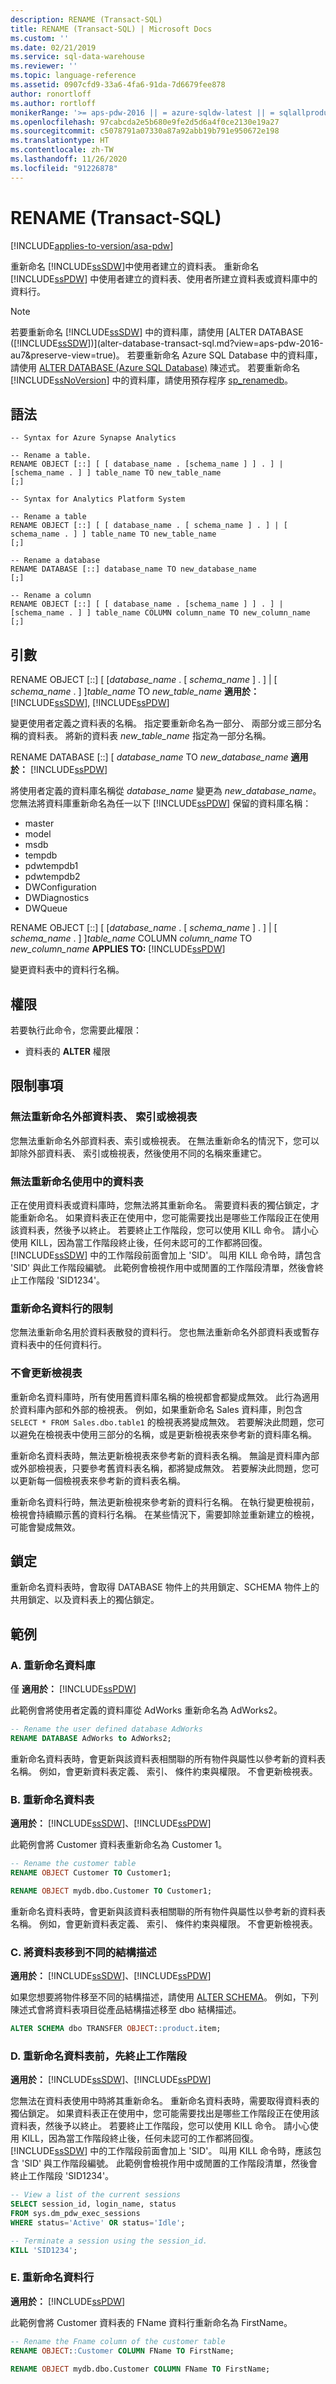 ```yaml
---
description: RENAME (Transact-SQL)
title: RENAME (Transact-SQL) | Microsoft Docs
ms.custom: ''
ms.date: 02/21/2019
ms.service: sql-data-warehouse
ms.reviewer: ''
ms.topic: language-reference
ms.assetid: 0907cfd9-33a6-4fa6-91da-7d6679fee878
author: ronortloff
ms.author: rortloff
monikerRange: '>= aps-pdw-2016 || = azure-sqldw-latest || = sqlallproducts-allversions'
ms.openlocfilehash: 97cabcda2e5b680e9fe2d5d6a4f0ce2130e19a27
ms.sourcegitcommit: c5078791a07330a87a92abb19b791e950672e198
ms.translationtype: HT
ms.contentlocale: zh-TW
ms.lasthandoff: 11/26/2020
ms.locfileid: "91226878"
---
```

# <a name="rename-transact-sql"></a>RENAME (Transact-SQL)
[!INCLUDE[applies-to-version/asa-pdw](../../includes/applies-to-version/asa-pdw.md)]

重新命名 [!INCLUDE[ssSDW](../../includes/sssdw-md.md)]中使用者建立的資料表。 重新命名 [!INCLUDE[ssPDW](../../includes/sspdw-md.md)] 中使用者建立的資料表、使用者所建立資料表或資料庫中的資料行。

> [!NOTE]
> 若要重新命名 [!INCLUDE[ssSDW](../../includes/sssdw-md.md)] 中的資料庫，請使用 [ALTER DATABASE ([!INCLUDE[ssSDW](../../includes/sssdwfull-md.md)])](alter-database-transact-sql.md?view=aps-pdw-2016-au7&preserve-view=true)。 若要重新命名 Azure SQL Database 中的資料庫，請使用 [ALTER DATABASE (Azure SQL Database)](alter-database-transact-sql.md?view=azuresqldb-mi-current&preserve-view=true) 陳述式。 若要重新命名 [!INCLUDE[ssNoVersion](../../includes/ssnoversion-md.md)] 中的資料庫，請使用預存程序 [sp_renamedb](../../relational-databases/system-stored-procedures/sp-renamedb-transact-sql.md)。

## <a name="syntax"></a>語法

```syntaxsql
-- Syntax for Azure Synapse Analytics

-- Rename a table.
RENAME OBJECT [::] [ [ database_name . [schema_name ] ] . ] | [schema_name . ] ] table_name TO new_table_name
[;]

```

```syntaxsql
-- Syntax for Analytics Platform System

-- Rename a table
RENAME OBJECT [::] [ [ database_name . [ schema_name ] . ] | [ schema_name . ] ] table_name TO new_table_name
[;]

-- Rename a database
RENAME DATABASE [::] database_name TO new_database_name
[;]

-- Rename a column 
RENAME OBJECT [::] [ [ database_name . [schema_name ] ] . ] | [schema_name . ] ] table_name COLUMN column_name TO new_column_name [;]
```

## <a name="arguments"></a>引數

RENAME OBJECT [::] [ [*database_name* . [ *schema_name* ] . ] | [ *schema_name* . ] ]*table_name* TO *new_table_name*
**適用於：** [!INCLUDE[ssSDW](../../includes/sssdw-md.md)], [!INCLUDE[ssPDW](../../includes/sspdw-md.md)]

變更使用者定義之資料表的名稱。 指定要重新命名為一部分、 兩部分或三部分名稱的資料表。 將新的資料表 *new_table_name* 指定為一部分名稱。

RENAME DATABASE [::] [ *database_name* TO *new_database_name*
**適用於：** [!INCLUDE[ssPDW](../../includes/sspdw-md.md)]

將使用者定義的資料庫名稱從 *database_name* 變更為 *new_database_name*。 您無法將資料庫重新命名為任一以下 [!INCLUDE[ssPDW](../../includes/sspdw-md.md)] 保留的資料庫名稱：

- master
- model
- msdb
- tempdb
- pdwtempdb1
- pdwtempdb2
- DWConfiguration
- DWDiagnostics
- DWQueue


RENAME OBJECT [::] [ [*database_name* . [ *schema_name* ] . ] | [ *schema_name* . ] ]*table_name* COLUMN *column_name* TO *new_column_name*
**APPLIES TO:** [!INCLUDE[ssPDW](../../includes/sspdw-md.md)]

變更資料表中的資料行名稱。 

## <a name="permissions"></a>權限

若要執行此命令，您需要此權限：

- 資料表的 **ALTER** 權限

## <a name="limitations-and-restrictions"></a>限制事項

### <a name="cannot-rename-an-external-table-indexes-or-views"></a>無法重新命名外部資料表、 索引或檢視表

您無法重新命名外部資料表、索引或檢視表。 在無法重新命名的情況下，您可以卸除外部資料表、 索引或檢視表，然後使用不同的名稱來重建它。

### <a name="cannot-rename-a-table-in-use"></a>無法重新命名使用中的資料表

正在使用資料表或資料庫時，您無法將其重新命名。 需要資料表的獨佔鎖定，才能重新命名。 如果資料表正在使用中，您可能需要找出是哪些工作階段正在使用該資料表，然後予以終止。 若要終止工作階段，您可以使用 KILL 命令。 請小心使用 KILL，因為當工作階段終止後，任何未認可的工作都將回復。 [!INCLUDE[ssSDW](../../includes/sssdwfull-md.md)] 中的工作階段前面會加上 'SID'。 叫用 KILL 命令時，請包含 'SID' 與此工作階段編號。 此範例會檢視作用中或閒置的工作階段清單，然後會終止工作階段 'SID1234'。

### <a name="rename-column-restrictions"></a>重新命名資料行的限制

您無法重新命名用於資料表散發的資料行。 您也無法重新命名外部資料表或暫存資料表中的任何資料行。 

### <a name="views-are-not-updated"></a>不會更新檢視表

重新命名資料庫時，所有使用舊資料庫名稱的檢視都會都變成無效。 此行為適用於資料庫內部和外部的檢視表。 例如，如果重新命名 Sales 資料庫，則包含 `SELECT * FROM Sales.dbo.table1` 的檢視表將變成無效。 若要解決此問題，您可以避免在檢視表中使用三部分的名稱，或是更新檢視表來參考新的資料庫名稱。

重新命名資料表時，無法更新檢視表來參考新的資料表名稱。 無論是資料庫內部或外部檢視表，只要參考舊資料表名稱，都將變成無效。 若要解決此問題，您可以更新每一個檢視表來參考新的資料表名稱。

重新命名資料行時，無法更新檢視來參考新的資料行名稱。 在執行變更檢視前，檢視會持續顯示舊的資料行名稱。 在某些情況下，需要卸除並重新建立的檢視，可能會變成無效。

## <a name="locking"></a>鎖定

重新命名資料表時，會取得 DATABASE 物件上的共用鎖定、SCHEMA 物件上的共用鎖定、以及資料表上的獨佔鎖定。

## <a name="examples"></a>範例

### <a name="a-rename-a-database"></a>A. 重新命名資料庫

僅 **適用於：** [!INCLUDE[ssPDW](../../includes/sspdw-md.md)]

此範例會將使用者定義的資料庫從 AdWorks 重新命名為 AdWorks2。

```sql
-- Rename the user defined database AdWorks
RENAME DATABASE AdWorks to AdWorks2;

```

 重新命名資料表時，會更新與該資料表相關聯的所有物件與屬性以參考新的資料表名稱。 例如，會更新資料表定義、 索引、 條件約束與權限。 不會更新檢視表。

### <a name="b-rename-a-table"></a>B. 重新命名資料表

**適用於：** [!INCLUDE[ssSDW](../../includes/sssdw-md.md)]、[!INCLUDE[ssPDW](../../includes/sspdw-md.md)]

此範例會將 Customer 資料表重新命名為 Customer 1。

```sql
-- Rename the customer table
RENAME OBJECT Customer TO Customer1;

RENAME OBJECT mydb.dbo.Customer TO Customer1;
```

重新命名資料表時，會更新與該資料表相關聯的所有物件與屬性以參考新的資料表名稱。 例如，會更新資料表定義、 索引、 條件約束與權限。 不會更新檢視表。

### <a name="c-move-a-table-to-a-different-schema"></a>C. 將資料表移到不同的結構描述

**適用於：** [!INCLUDE[ssSDW](../../includes/sssdw-md.md)]、[!INCLUDE[ssPDW](../../includes/sspdw-md.md)]

如果您想要將物件移至不同的結構描述，請使用 [ALTER SCHEMA](../../t-sql/statements/alter-schema-transact-sql.md)。 例如，下列陳述式會將資料表項目從產品結構描述移至 dbo 結構描述。

```sql
ALTER SCHEMA dbo TRANSFER OBJECT::product.item;
```

### <a name="d-terminate-sessions-before-renaming-a-table"></a>D. 重新命名資料表前，先終止工作階段

**適用於：** [!INCLUDE[ssSDW](../../includes/sssdw-md.md)]、[!INCLUDE[ssPDW](../../includes/sspdw-md.md)]

您無法在資料表使用中時將其重新命名。 重新命名資料表時，需要取得資料表的獨佔鎖定。 如果資料表正在使用中，您可能需要找出是哪些工作階段正在使用該資料表，然後予以終止。 若要終止工作階段，您可以使用 KILL 命令。 請小心使用 KILL，因為當工作階段終止後，任何未認可的工作都將回復。 [!INCLUDE[ssSDW](../../includes/sssdwfull-md.md)] 中的工作階段前面會加上 'SID'。 叫用 KILL 命令時，應該包含 'SID' 與工作階段編號。 此範例會檢視作用中或閒置的工作階段清單，然後會終止工作階段 'SID1234'。

```sql
-- View a list of the current sessions
SELECT session_id, login_name, status
FROM sys.dm_pdw_exec_sessions
WHERE status='Active' OR status='Idle';

-- Terminate a session using the session_id.
KILL 'SID1234';
```

### <a name="e-rename-a-column"></a>E. 重新命名資料行 

**適用於：** [!INCLUDE[ssPDW](../../includes/sspdw-md.md)]

此範例會將 Customer 資料表的 FName 資料行重新命名為 FirstName。

```sql
-- Rename the Fname column of the customer table
RENAME OBJECT::Customer COLUMN FName TO FirstName;

RENAME OBJECT mydb.dbo.Customer COLUMN FName TO FirstName;
```
